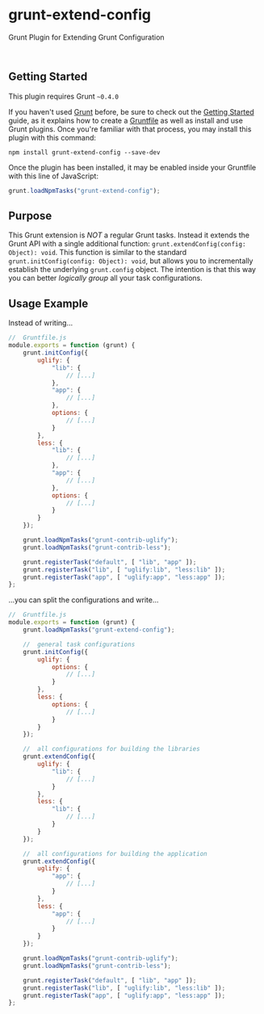 
# grunt-extend-config

Grunt Plugin for Extending Grunt Configuration

<p/>
<img src="https://nodei.co/npm/grunt-extend-config.png?downloads=true&stars=true" alt=""/>

<p/>
<img src="https://david-dm.org/rse/grunt-extend-config.png" alt=""/>

## Getting Started

This plugin requires Grunt `~0.4.0`

If you haven't used [Grunt](http://gruntjs.com/)
before, be sure to check out the [Getting
Started](http://gruntjs.com/getting-started) guide, as it explains how
to create a [Gruntfile](http://gruntjs.com/sample-gruntfile) as well as
install and use Grunt plugins. Once you're familiar with that process,
you may install this plugin with this command:

```shell
npm install grunt-extend-config --save-dev
```

Once the plugin has been installed, it may be enabled inside your
Gruntfile with this line of JavaScript:

```js
grunt.loadNpmTasks("grunt-extend-config");
```

## Purpose

This Grunt extension is *NOT* a regular Grunt tasks. Instead it extends
the Grunt API with a single additional function: `grunt.extendConfig(config: Object): void`.
This function is similar to the standard `grunt.initConfig(config: Object): void`, but
allows you to incrementally establish the underlying `grunt.config` object.
The intention is that this way you can better *logically group* all your task configurations.

## Usage Example

Instead of writing...

```js
//  Gruntfile.js
module.exports = function (grunt) {
    grunt.initConfig({
        uglify: {
            "lib": {
                // [...]
            },
            "app": {
                // [...]
            },
            options: {
                // [...]
            }
        },
        less: {
            "lib": {
                // [...]
            },
            "app": {
                // [...]
            },
            options: {
                // [...]
            }
        }
    });

    grunt.loadNpmTasks("grunt-contrib-uglify");
    grunt.loadNpmTasks("grunt-contrib-less");

    grunt.registerTask("default", [ "lib", "app" ]);
    grunt.registerTask("lib", [ "uglify:lib", "less:lib" ]);
    grunt.registerTask("app", [ "uglify:app", "less:app" ]);
};
```

...you can split the configurations and write...

```js
//  Gruntfile.js
module.exports = function (grunt) {
    grunt.loadNpmTasks("grunt-extend-config");

    //  general task configurations
    grunt.initConfig({
        uglify: {
            options: {
                // [...]
            }
        },
        less: {
            options: {
                // [...]
            }
        }
    });

    //  all configurations for building the libraries
    grunt.extendConfig({
        uglify: {
            "lib": {
                // [...]
            }
        },
        less: {
            "lib": {
                // [...]
            }
        }
    });

    //  all configurations for building the application
    grunt.extendConfig({
        uglify: {
            "app": {
                // [...]
            }
        },
        less: {
            "app": {
                // [...]
            }
        }
    });

    grunt.loadNpmTasks("grunt-contrib-uglify");
    grunt.loadNpmTasks("grunt-contrib-less");

    grunt.registerTask("default", [ "lib", "app" ]);
    grunt.registerTask("lib", [ "uglify:lib", "less:lib" ]);
    grunt.registerTask("app", [ "uglify:app", "less:app" ]);
};
```

